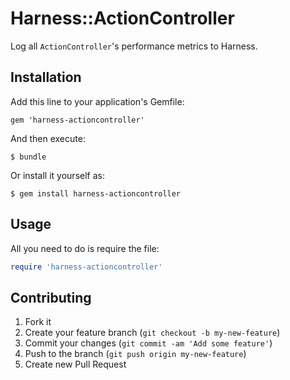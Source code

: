 # Harness::ActionController

Log all `ActionController`'s performance metrics to Harness.

## Installation

Add this line to your application's Gemfile:

    gem 'harness-actioncontroller'

And then execute:

    $ bundle

Or install it yourself as:

    $ gem install harness-actioncontroller

## Usage

All you need to do is require the file:

```ruby
require 'harness-actioncontroller'
```

## Contributing

1. Fork it
2. Create your feature branch (`git checkout -b my-new-feature`)
3. Commit your changes (`git commit -am 'Add some feature'`)
4. Push to the branch (`git push origin my-new-feature`)
5. Create new Pull Request
